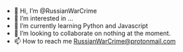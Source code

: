 - 👋 Hi, I’m @RussianWarCrime
- 👀 I’m interested in ...
- 🌱 I’m currently learning Python and Javascript
- 💞️ I’m looking to collaborate on nothing at the moment.
- 📫 How to reach me RussianWarCrime@protonmail.com

<!---
RussianWarCrime/RussianWarCrime is a ✨ special ✨ repository because its `README.md` (this file) appears on your GitHub profile.
You can click the Preview link to take a look at your changes.
--->
